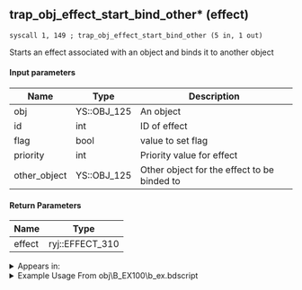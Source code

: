 ## trap_obj_effect_start_bind_other* (effect)

`syscall 1, 149 ; trap_obj_effect_start_bind_other (5 in, 1 out)`

Starts an effect associated with an object and binds it to another object

#### Input parameters
| Name | Type | Description
|------|------|------------
| obj   | YS::OBJ_125   | An object
| id   | int   | ID of effect
| flag   | bool   | value to set flag
| priority   | int   | Priority value for effect
| other_object   | YS::OBJ_125   | Other object for the effect to be binded to


#### Return Parameters
| Name | Type
|------|-----
| effect   | ryj::EFFECT_310   


<details>
	<summary>Appears in:</summary>
| filename | Entity (obj)
|----------|-------------
| obj\B_EX100\b_ex.bdscript       | ((B) Twilight Thorn)          
| obj\B_EX130\b_ex.bdscript       | ((B) Xaldin)          
| obj\B_EX130_LV99\b_ex.bdscript       | ((B99) Xaldin (Limit Cut))          
| obj\B_EX140\b_ex.bdscript       | ((B) Xigbar)          
| obj\B_EX140_LV99\b_ex.bdscript       | ((B99) Xigbar (Limit Cut))          
| obj\B_EX150\b_ex.bdscript       | ((B) Luxord (WORKS! can’t be killed, or paused))          
| obj\B_EX150_LV99\b_ex.bdscript       | ((B99) Luxord (Limit Cut))          
| obj\B_EX170\b_ex.bdscript       | ((B) Xemnas)          
| obj\B_EX170_LV99\b_ex.bdscript       | ((B99) Xemnas (Limit Cut Memory’s Contortion))          
| obj\B_EX220\b_ex.bdscript       | ((F) Saix’s claymore (Usable))          
| obj\B_EX220_LV99\b_ex.bdscript       | ((F) Saix’s claymore limit cut (Usable))          
| obj\B_EX390\b_ex.bdscript       | ((B) Hooded Roxas)          
| obj\B_EX420\b_ex.bdscript       | ((B) Lingering Will)          
| obj\F_CA010\f_ca.bdscript       | ((F) ??? - Something from Black Pearl? (CA))          
| obj\F_TR150\f_tr.bdscript       | ((F) ??? (TR))          
| obj\M_EX620\m_ex.bdscript       | ((M) Fortuneteller)          
| obj\M_EX650\m_ex.bdscript       | ((M) Cannon Gun)          
| obj\M_EX650_HB\m_ex.bdscript       | ((M) Camo Cannon)          
| obj\M_EX650_TR\m_ex.bdscript       | ((M) Cannon Gun (TR))          
| obj\M_EX670\m_ex.bdscript       | ((M) Living Bone)          
| obj\M_EX720\m_ex.bdscript       | ((M) Shaman)          
| obj\M_EX720_HB\m_ex.bdscript       | ((M) Necromancer)          
| obj\M_EX740\m_ex.bdscript       | ((M) Crescendo)          
| obj\M_EX760\m_ex.bdscript       | ((M) Armored Knight)          
| obj\M_EX760_NM\m_ex.bdscript       | ((M) Armored Knight (NM))          
| obj\M_EX760_NM_RAW\m_ex.bdscript       | ()          
| obj\M_EX760_RAW\m_ex.bdscript       | ((M) Armored Knight (RAW) (1000 battle))          
| obj\M_EX850\m_ex.bdscript       | ((M) Berserker weapon (Useable))          
| obj\M_EX890\m_ex.bdscript       | ((M) Dragoon)          
| obj\M_EX920\m_ex.bdscript       | ((M) Sniper)          
| obj\M_EX950\m_ex.bdscript       | ((M) Gambler)          
| obj\N_BB050_BTL\n_bb.bdscript       | ((N) Cogsworth (BTL) (BB))          
| obj\N_BB080_BTL\n_bb.bdscript       | ((N) Wardrobe maid (BTL) (BB))          
| obj\N_CM000_BTL\n_cm.bdscript       | ((N) Marluxia (BTL) (CM))          
| obj\N_CM040_BTL\n_cm.bdscript       | ((N) Vexen (BTL) (CM))          
| obj\N_HB630\n_hb.bdscript       | ((N) Sephiroth (HB))          
| obj\P_EX020\p_ex.bdscript       | ((P) Donald)          
| obj\P_EX020_NM\p_ex.bdscript       | ((P) Donald (NM))          
| obj\P_EX020_TR\p_ex.bdscript       | ((P) Donald (TR))          
| obj\P_EX020_XM\p_ex.bdscript       | ((P) Donald (XM))          
| obj\P_EX100_KH1F\limi.bdscript       | ((P) Sora (Limit))          
| obj\P_EX100_NM_KH1F\limi.bdscript       | ((P) Sora (NM) (Limit))          
| obj\P_EX100_TR_KH1F\limi.bdscript       | ((P) Sora (TR) (Limit))          
| obj\P_EX100_WI_KH1F\limi.bdscript       | ((P) Sora (WI) (Limit))          
| obj\P_EX100_XM_KH1F\limi.bdscript       | ((P) Sora (XM) (Limit))          
| obj\P_EX200\mick.bdscript       | ((P) Micky (hood))          
| obj\P_EX220\mick.bdscript       | ((P) Mickey)          
| obj\P_EX330\p_ex.bdscript       | ((P) Peter Pan)          
| obj\P_LK000\p_lk.bdscript       | ((P) Simba)          
| obj\P_LK020\p_lk.bdscript       | ((P) Donald (LK))          
| obj\P_WI020\p_ex.bdscript       | ((P) Donald (WI))          

</details>

<details>
	<summary>Example Usage From obj\B_EX100\b_ex.bdscript</summary>
```plaintext
L15416:
 popToSp 0
 gosub 4, L1075
 memcpyToSp 16, 16
 pushFromPSp 16
 pushImm 9
 syscall 1, 211 ; trap_obj_pattern_enable (2 in, 0 out)
 pushFromFSp 0
 pushImm 9
 syscall 1, 211 ; trap_obj_pattern_enable (2 in, 0 out)
 pushImmf 8
 syscall 0, 32 ; func_screen_whitein (1 in, 0 out)
 pushFromPWp W976
 pushImm 18
 gosub 4, L1075
 memcpyToSp 16, 16
 pushFromPSp 16
 pushImm 1
 pushImm 0
 syscall 1, 149 ; trap_obj_effect_start_bind_other (5 in, 1 out)
 popToSp 4
 pushImmf 180
 gosub 4, L1474
 pushImmf 180
 syscall 0, 31 ; func_screen_whiteout (1 in, 0 out)
 pushImmf 180
 gosub 4, L1474
 pushFromFSp 4
 syscall 0, 44 ; trap_effect_loop_end (1 in, 0 out)
 pushImmf 90
 gosub 4, L1474
 pushImmf 90
 syscall 0, 32 ; func_screen_whitein (1 in, 0 out)
 gosub 4, L1075
 memcpyToSp 16, 16
 pushFromPSp 16
 pushImm 9
 syscall 1, 212 ; trap_obj_pattern_disable (2 in, 0 out)
 pushFromFSp 0
 pushImm 9
 syscall 1, 212 ; trap_obj_pattern_disable (2 in, 0 out)
 pushFromPWp W976
 gosub 4, L15517
 ret
```
</details>


